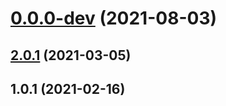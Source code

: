 # [0.0.0-dev](https://github.com/AlexRogalskiy/quotes/compare/v2.0.1...v0.0.0-dev) (2021-08-03)



## [2.0.1](https://github.com/AlexRogalskiy/quotes/compare/2.0.1...v2.0.1) (2021-03-05)



## 1.0.1 (2021-02-16)



